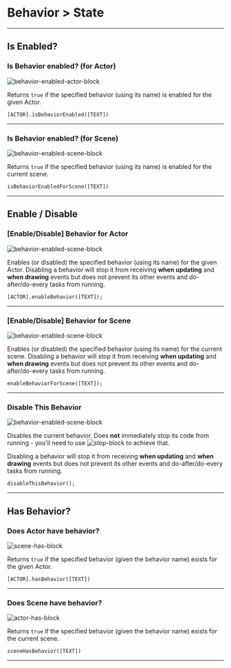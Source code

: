 # Behavior > State

***

## Is Enabled?

### Is Behavior enabled? (for Actor)

![behavior-enabled-actor-block](http://static.stencyl.com/pedia2/block-images/7%20-%20Behavior/2%20-%20State/is-snippet-enableda.png)

Returns `true` if the specified behavior (using its name) is enabled for the given Actor.

```
[ACTOR].isBehaviorEnabled([TEXT])
```

***

### Is Behavior enabled? (for Scene)

![behavior-enabled-scene-block](http://static.stencyl.com/pedia2/block-images/7%20-%20Behavior/2%20-%20State/is-snippet-enabled.png)

Returns `true` if the specified behavior (using its name) is enabled for the current scene.

```
isBehaviorEnabledForScene([TEXT])
```

***

## Enable / Disable

### [Enable/Disable] Behavior for Actor

![behavior-enabled-scene-block](http://static.stencyl.com/pedia2/block-images/7%20-%20Behavior/2%20-%20State/actor-enabledisable-snippet.png)

Enables (or disabled) the specified behavior (using its name) for the given Actor. Disabling a behavior will stop it from receiving **when updating** and **when drawing** events but does not prevent its other events and do-after/do-every tasks from running.

```
[ACTOR].enableBehavior([TEXT]);
```

***

### [Enable/Disable] Behavior for Scene

![behavior-enabled-scene-block](http://static.stencyl.com/pedia2/block-images/7%20-%20Behavior/2%20-%20State/scene-enabledisable-snippet.png)

Enables (or disabled) the specified behavior (using its name) for the current scene. Disabling a behavior will stop it from receiving **when updating** and **when drawing** events but does not prevent its other events and do-after/do-every tasks from running.

```
enableBehaviorForScene([TEXT]);
```

***

### Disable This Behavior

![behavior-enabled-scene-block](http://static.stencyl.com/pedia2/block-images/7%20-%20Behavior/2%20-%20State/disable-snippet.png)

Disables the current behavior. Does **not** immediately stop its code from running - you'll need to use ![stop-block](http://static.stencyl.com/pedia2/block-images/1%20-%20Flow/1%20-%20Loops/stop.png) to achieve that.

Disabling a behavior will stop it from receiving **when updating** and **when drawing** events but does not prevent its other events and do-after/do-every tasks from running.

```
disableThisBehavior();
```

***

## Has Behavior?

### Does Actor have behavior?

![scene-has-block](http://static.stencyl.com/pedia2/block-images/7%20-%20Behavior/2%20-%20State/has-snippet.png)

Returns `true` if the specified behavior (given the behavior name) exists for the given Actor.

```
[ACTOR].hasBehavior([TEXT])
```

***

### Does Scene have behavior?

![actor-has-block](http://static.stencyl.com/pedia2/block-images/7%20-%20Behavior/2%20-%20State/scene-has-snippet.png)

Returns `true` if the specified behavior (given the behavior name) exists for the current scene.

```
sceneHasBehavior([TEXT])
```

***
